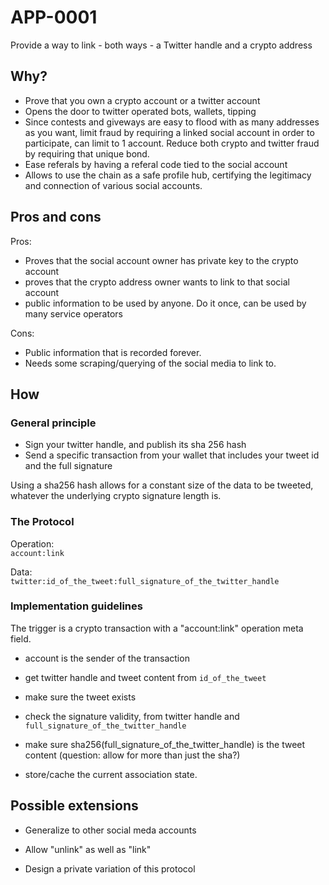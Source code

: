 # APP-0001

Provide a way to link - both ways - a Twitter handle and a crypto address

## Why?

- Prove that you own a crypto account or a twitter account
- Opens the door to twitter operated bots, wallets, tipping
- Since contests and giveways are easy to flood with as many addresses as you want, limit fraud by requiring a linked social account in order to participate, can limit to 1 account. Reduce both crypto and twitter fraud by requiring that unique bond.
- Ease referals by having a referal code tied to the social account
- Allows to use the chain as a safe profile hub, certifying the legitimacy and connection of various social accounts.

## Pros and cons

Pros:
- Proves that the social account owner has private key to the crypto account
- proves that the crypto address owner wants to link to that social account
- public information to be used by anyone. Do it once, can be used by many service operators

Cons:
- Public information that is recorded forever.
- Needs some scraping/querying of the social media to link to.

## How

### General principle

- Sign your twitter handle, and publish its sha 256 hash
- Send a specific transaction from your wallet that includes your tweet id and the full signature

Using a sha256 hash allows for a constant size of the data to be tweeted, whatever the underlying crypto signature length is.

### The Protocol

Operation:  
`account:link`

Data:  
`twitter:id_of_the_tweet:full_signature_of_the_twitter_handle`

### Implementation guidelines

The trigger is a crypto transaction with a "account:link" operation meta field.

- account is the sender of the transaction
- get twitter handle and tweet content from `id_of_the_tweet`
- make sure the tweet exists
- check the signature validity, from twitter handle and `full_signature_of_the_twitter_handle`
- make sure sha256(full_signature_of_the_twitter_handle) is the tweet content (question: allow for more than just the sha?)

- store/cache the current association state.

## Possible extensions

- Generalize to other social meda accounts
- Allow "unlink" as well as "link"

- Design a private variation of this protocol
